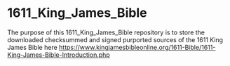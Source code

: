 # 1611_King_James_Bible
The purpose of this 1611_King_James_Bible repository is to store the downloaded checksummed and signed purported sources of the 1611 King James Bible here https://www.kingjamesbibleonline.org/1611-Bible/1611-King-James-Bible-Introduction.php
